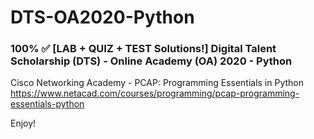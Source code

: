 # DTS-OA2020-Python
### 100% ✅ [LAB + QUIZ + TEST Solutions!] Digital Talent Scholarship (DTS) - Online Academy (OA) 2020 - Python

Cisco Networking Academy - PCAP: Programming Essentials in Python\
https://www.netacad.com/courses/programming/pcap-programming-essentials-python

Enjoy!
